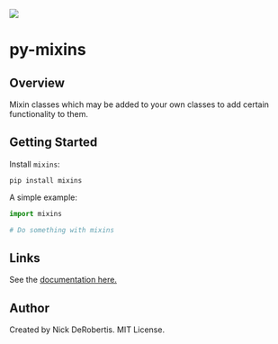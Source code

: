 
[![](https://codecov.io/gh/nickderobertis/py-mixins/branch/master/graph/badge.svg)](https://codecov.io/gh/nickderobertis/pymixins)

# py-mixins

## Overview

Mixin classes which may be added to your own classes to add certain functionality to them.

## Getting Started

Install `mixins`:

```
pip install mixins
```

A simple example:

```python
import mixins

# Do something with mixins
```

## Links

See the
[documentation here.](
https://nickderobertis.github.io/py-mixins/
)

## Author

Created by Nick DeRobertis. MIT License.